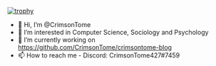[![trophy](https://github-profile-trophy.vercel.app/?username=crimsontome&theme=onedark&column=7)](https://github.com/ryo-ma/github-profile-trophy)

- 👋 Hi, I’m @CrimsonTome
- 👀 I’m interested in Computer Science, Sociology and Psychology
- 🌱 I’m currently working on <https://github.com/CrimsonTome/crimsontome-blog>
- 📫 How to reach me - Discord: CrimsonTome427#7459
